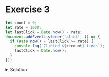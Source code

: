 # Exercise 3

```javascript
let count = 0;
let rate = 1000;
let lastClick = Date.now() - rate;
document.addEventListener('click', () => {
  if (Date.now() - lastClick >= rate) {
    console.log(`Clicked ${++count} times`);
    lastClick = Date.now();
  }
});
```

<details>
<summary>Solution</summary>

```javascript
import { fromEvent } from 'rxjs';
import { scan } from 'rxjs/operators';

fromEvent(document, 'click')
  .pipe(scan(count => count + 1, 0))
  .subscribe(count => console.log(`Clicked ${count} times`));
```
</details>